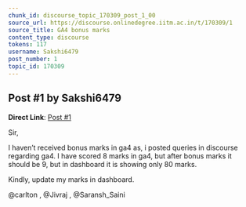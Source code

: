 ```yaml
---
chunk_id: discourse_topic_170309_post_1_00
source_url: https://discourse.onlinedegree.iitm.ac.in/t/170309/1
source_title: GA4 bonus marks
content_type: discourse
tokens: 117
username: Sakshi6479
post_number: 1
topic_id: 170309
---
```


## Post #1 by Sakshi6479

**Direct Link**: [Post #1](https://discourse.onlinedegree.iitm.ac.in/t/170309/1)

Sir,

I haven’t received bonus marks in ga4 as, i posted queries in discourse regarding ga4. I have scored 8 marks in ga4, but after bonus marks it should be 9, but in dashboard it is showing only 80 marks.

Kindly, update my marks in dashboard.

@carlton , @Jivraj , @Saransh_Saini
